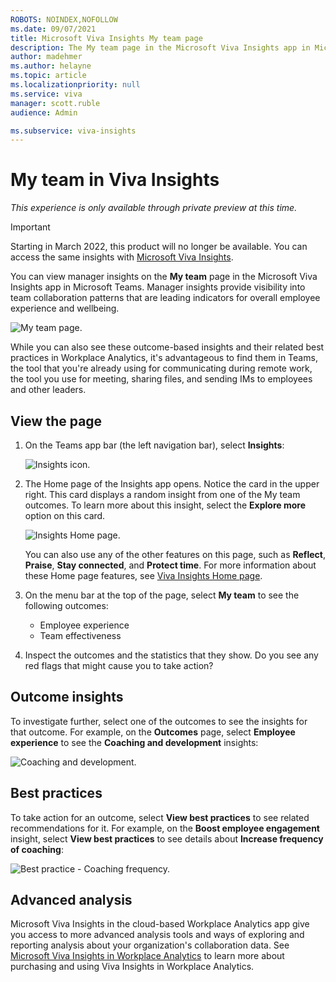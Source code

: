 ```yaml
---
ROBOTS: NOINDEX,NOFOLLOW
ms.date: 09/07/2021
title: Microsoft Viva Insights My team page
description: The My team page in the Microsoft Viva Insights app in Microsoft Teams
author: madehmer
ms.author: helayne
ms.topic: article
ms.localizationpriority: null
ms.service: viva
manager: scott.ruble
audience: Admin

ms.subservice: viva-insights
---
```


# My team in Viva Insights

*This experience is only available through private preview at this time.*

>[!Important]
>Starting in March 2022, this product will no longer be available. You can access the same insights with [Microsoft Viva Insights](https://www.microsoft.com/microsoft-viva/insights/).

You can view manager insights on the **My team** page in the Microsoft Viva Insights app in Microsoft Teams. Manager insights provide visibility into team collaboration patterns that are leading indicators for overall employee experience and wellbeing.

![My team page.](./images/viva-myteam.png)

While you can also see these outcome-based insights and their related best practices in Workplace Analytics, it's advantageous to find them in Teams, the tool that you're already using for communicating during remote work, the tool you use for meeting, sharing files, and sending IMs to employees and other leaders.

## View the page

1. On the Teams app bar (the left navigation bar), select **Insights**:

   ![Insights icon.](./images/insights-icon.png)

2. The Home page of the Insights app opens. Notice the card in the upper right. This card displays a random insight from one of the My team outcomes. To learn more about this insight, select the **Explore more** option on this card.

   ![Insights Home page.](./images/home-mgr.png)

   You can also use any of the other features on this page, such as **Reflect**, **Praise**, **Stay connected**, and **Protect time**. For more information about these Home page features, see [Viva Insights Home page](/insights/viva-insights-home).

3. On the menu bar at the top of the page, select **My team** to see the following outcomes:

   * Employee experience
   * Team effectiveness

4. Inspect the outcomes and the statistics that they show. Do you see any red flags that might cause you to take action?  

## Outcome insights

To investigate further, select one of the outcomes to see the insights for that outcome. For example, on the **Outcomes** page, select **Employee experience** to see the **Coaching and development** insights:

![Coaching and development.](./images/viva-team-drill-down.png)

## Best practices

To take action for an outcome, select **View best practices** to see related recommendations for it. For example, on the **Boost employee engagement** insight, select **View best practices** to see details about **Increase frequency of coaching**:

![Best practice - Coaching frequency.](./images/viva-team-coaching-flyout.png)

## Advanced analysis

Microsoft Viva Insights in the cloud-based Workplace Analytics app give you access to more advanced analysis tools and ways of exploring and reporting analysis about your organization's collaboration data. See [Microsoft Viva Insights in Workplace Analytics](https://microsoft.com/microsoft-365/business/workplace-analytics) to learn more about purchasing and using Viva Insights in Workplace Analytics.

